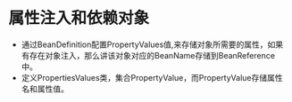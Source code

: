 # 属性注入和依赖对象
- 通过BeanDefinition配置PropertyValues值,来存储对象所需要的属性，如果有存在对象注入，那么讲该对象对应的BeanName存储到BeanReference中。
- 定义PropertiesValues类，集合PropertyValue，而PropertyValue存储属性名和属性值。

